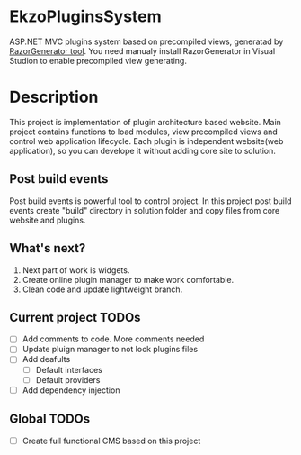 EkzoPluginsSystem
=================

ASP.NET MVC plugins system based on precompiled views, generatad by <a href="http://visualstudiogallery.msdn.microsoft.com/1f6ec6ff-e89b-4c47-8e79-d2d68df894ec">RazorGenerator tool</a>.
You need manualy install RazorGenerator in Visual Studion to enable precompiled view generating.

Description
=================
This project is implementation of plugin architecture based website. 
Main project contains functions to load modules, view precompiled views and control web application lifecycle.
Each plugin is independent website(web application), so you can develope it without adding core site to solution.

Post build events
-----------------
Post build events is powerful tool to control project. In this project post build events create "build" directory in solution folder and copy files from core website and plugins.


What's next?
-----------------
<ol>
<li>Next part of work is widgets.</li>
<li>Create online plugin manager to make work comfortable.</li>
<li>Clean code and update lightweight branch.</li>
</ol>

Current project TODOs
------------------

- [ ] Add comments to code. More comments needed
- [ ] Update pluign manager to not lock plugins files
- [ ] Add deafults
  - [ ] Default interfaces
  - [ ] Default providers
- [ ] Add dependency injection

Global TODOs
-----------------
- [ ] Create full functional CMS based on this project
